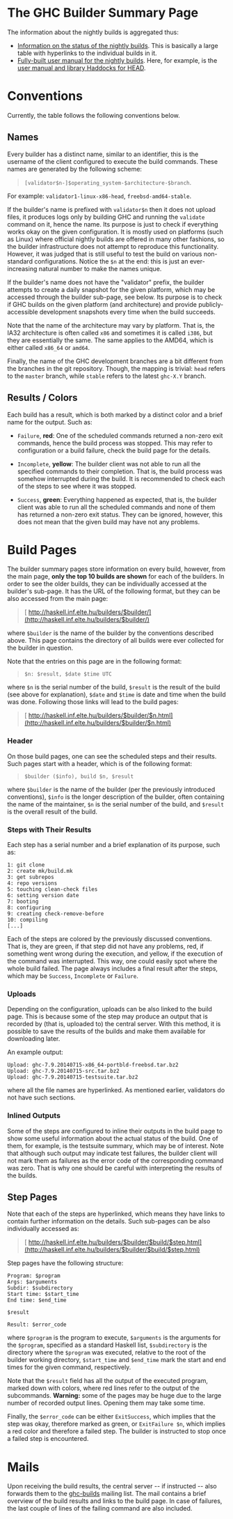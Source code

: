 # The GHC Builder Summary Page



The information about the nightly builds is aggregated thus:


- [
  Information on the status of the nightly builds](http://haskell.inf.elte.hu/builders/). This is basically a large table with hyperlinks to the individual builds in it.
- [
  Fully-built user manual for the nightly builds](http://haskell.inf.elte.hu/docs/).  Here, for example, is the [
  user manual and library Haddocks for HEAD](http://haskell.inf.elte.hu/docs/latest/html/).


   


# Conventions



Currently, the table follows the following conventions below.


## Names



Every builder has a distinct name, similar to an identifier, this is the username of the client configured to execute the build commands.  These names are generated by the following scheme:


>
>
> `[validator$n-]$operating_system-$architecture-$branch`.
>
>


For example: `validator1-linux-x86-head`, `freebsd-amd64-stable`.



If the builder's name is prefixed with `validator$n` then it does not upload files, it produces logs only by building GHC and running the `validate` command on it, hence the name.  Its purpose is just to check if everything works okay on the given configuration.  It is mostly used on platforms (such as Linux) where official nightly builds are offered in many other fashions, so the builder infrastructure does not attempt to reproduce this functionality.  However, it was judged that is still useful to test the build on various non-standard configurations.  Notice the `$n` at the end: this is just an ever-increasing natural number to make the names unique.



If the builder's name does not have the "validator" prefix, the builder attempts to create a daily snapshot for the given platform, which may be accessed through the builder sub-page, see below.  Its purpose is to check if GHC builds on the given platform (and architecture) and provide publicly-accessible development snapshots every time when the build succeeds.



Note that the name of the architecture may vary by platform.  That is, the IA32 architecture is often called `x86` and sometimes it is called `i386`, but they are essentially the same.  The same applies to the AMD64, which is either called `x86_64` or `amd64`.



Finally, the name of the GHC development branches are a bit different from the branches in the git repository.  Though, the mapping is trivial: `head` refers to the `master` branch, while `stable` refers to the latest `ghc-X.Y` branch.


## Results / Colors



Each build has a result, which is both marked by a distinct color and a brief name for the output.  Such as:


- `Failure`, **red**: One of the scheduled commands returned a non-zero exit
  commands, hence the build process was stopped.  This may refer to configuration or a
  build failure, check the build page for the details.

- `Incomplete`, **yellow**: The builder client was not able to run all the specified
  commands to their completion.  That is, the build process was somehow interrupted during
  the build.  It is recommended to check each of the steps to see where it was stopped.

- `Success`, **green**: Everything happened as expected, that is, the builder client
  was able to run all the scheduled commands and none of them has returned a non-zero exit
  status.  They can be ignored, however, this does not mean that the given build may have
  not any problems.

# Build Pages



The builder summary pages store information on every build, however, from the main page, **only the top 10 builds are shown** for each of the builders.  In order to see the older builds, they can be individually accessed at the builder's sub-page.  It has the URL of the following format, but they can be also accessed from the main page:


>
>
> [
> http://haskell.inf.elte.hu/builders/$builder/](http://haskell.inf.elte.hu/builders/$builder/)
>
>


where `$builder` is the name of the builder by the conventions described above.  This page contains the directory of all builds were ever collected for the builder in question.



Note that the entries on this page are in the following format:


>
>
> `$n: $result, $date $time UTC`
>
>


where `$n` is the serial number of the build, `$result` is the result of the build (see above for explanation), `$date` and `$time` is date and time when the build was done.  Following those links will lead to the build pages:


>
>
> [
> http://haskell.inf.elte.hu/builders/$builder/$n.html](http://haskell.inf.elte.hu/builders/$builder/$n.html)
>
>

### Header



On those build pages, one can see the scheduled steps and their results.  Such pages start with a header, which is of the following format:


>
>
> `$builder ($info), build $n, $result`
>
>


where `$builder` is the name of the builder (per the previously introduced conventions), `$info` is the longer description of the builder, often containing the name of the maintainer, `$n` is the serial number of the build, and `$result` is the overall result of the build.


### Steps with Their Results



Each step has a serial number and a brief explanation of its purpose, such as:


```wiki
1: git clone
2: create mk/build.mk
3: get subrepos
4: repo versions
5: touching clean-check files
6: setting version date
7: booting
8: configuring
9: creating check-remove-before
10: compiling
[...]
```


Each of the steps are colored by the previously discussed conventions.  That is, they are green, if that step did not have any problems, red, if something went wrong during the execution, and yellow, if the execution of the command was interrupted.  This way, one could easily spot where the whole build failed.  The page always includes a final result after the steps, which may be `Success`, `Incomplete` or `Failure`.


### Uploads



Depending on the configuration, uploads can be also linked to the build page.  This is because some of the step may produce an output that is recorded by (that is, uploaded to) the central server.  With this method, it is possible to save the results of the builds and make them available for downloading later.



An example output:


```wiki
Upload: ghc-7.9.20140715-x86_64-portbld-freebsd.tar.bz2
Upload: ghc-7.9.20140715-src.tar.bz2
Upload: ghc-7.9.20140715-testsuite.tar.bz2
```


where all the file names are hyperlinked.  As mentioned earlier, validators do not have such sections.


### Inlined Outputs



Some of the steps are configured to inline their outputs in the build page to show some useful information about the actual status of the build.  One of them, for example, is the testsuite summary, which may be of interest.  Note that although such output may indicate test failures, the builder client will not mark them as failures as the error code of the corresponding command was zero.  That is why one should be careful with interpreting the results of the builds.


## Step Pages



Note that each of the steps are hyperlinked, which means they have links to contain further information on the details.  Such sub-pages can be also individually accessed as:


>
>
> [
> http://haskell.inf.elte.hu/builders/$builder/$build/$step.html](http://haskell.inf.elte.hu/builders/$builder/$build/$step.html)
>
>


Step pages have the following structure:


```wiki
Program: $program
Args: $arguments
Subdir: $subdirectory
Start time: $start_time
End time: $end_time

$result

Result: $error_code
```


where `$program` is the program to execute, `$arguments` is the arguments for the `$program`, specified as a standard Haskell list, `$subdirectory` is the directory where the `$program` was executed, relative to the root of the builder working directory, `$start_time` and `$end_time` mark the start and end times for the given command, respectively.



Note that the `$result` field has all the output of the executed program, marked down with colors, where red lines refer to the output of the subcommands.  **Warning:** some of the pages may be huge due to the large number of recorded output lines.  Opening them may take some time.



Finally, the `$error_code` can be either `ExitSuccess`, which implies that the step was okay, therefore marked as green, or `ExitFailure $n`, which implies a red color and therefore a failed step.  The builder is instructed to stop once a failed step is encountered.


# Mails



Upon receiving the build results, the central server -- if instructed -- also forwards them to the 
[
ghc-builds](http://www.haskell.org/mailman/listinfo/ghc-builds/) mailing list.  The mail contains a brief overview of the build results and links to the build page.  In case of failures, the last couple of lines of the failing command are also included.


